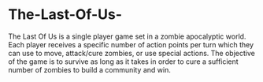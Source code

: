 # The-Last-Of-Us-
The Last Of Us is a single player game set in a zombie apocalyptic world. Each player receives a specific number of action points per turn which they can use to move, attack/cure zombies, or use special actions. The objective of the game is to survive as long as it takes in order to cure a sufficient number of zombies to build a community and win. 
